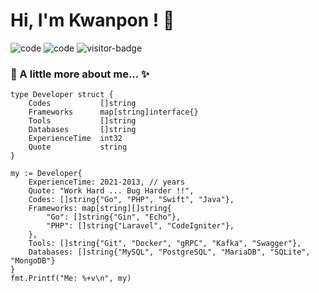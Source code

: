 # Hi, I'm Kwanpon ! 👋

![code](https://img.shields.io/badge/Code-Go%20/%20PHP%20/%20Swift%20(iOS)%20/%20Java%20(Android)-blue.svg)
![code](https://img.shields.io/badge/Software%20Engineer-Prodigy9-purple.svg)
![visitor-badge](https://visitor-badge.glitch.me/badge?page_id=huakwan.visitors&right_color=orange&left_text=Views)

<!-- ![Your Repository’s Stats](https://github-readme-stats.vercel.app/api?username=huakwan&show_icons=true) -->

### 🎯 A little more about me... ✨

```golang
type Developer struct {
    Codes           []string
    Frameworks      map[string]interface{}
    Tools           []string
    Databases       []string
    ExperienceTime  int32
    Quote           string
}
```
```golang
my := Developer{
    ExperienceTime: 2021-2013, // years
    Quote: "Work Hard ... Bug Harder !!",
    Codes: []string{"Go", "PHP", "Swift", "Java"},
    Frameworks: map[string][]string{
        "Go": []string{"Gin", "Echo"},
        "PHP": []string{"Laravel", "CodeIgniter"},
    },
    Tools: []string{"Git", "Docker", "gRPC", "Kafka", "Swagger"},
    Databases: []string{"MySQL", "PostgreSQL", "MariaDB", "SQLite", "MongoDB"}
}
fmt.Printf("Me: %+v\n", my)
```

<!--
**huakwan/huakwan** is a ✨ _special_ ✨ repository because its `README.md` (this file) appears on your GitHub profile.

Here are some ideas to get you started:

- 🔭 I’m currently working on ...
- 🌱 I’m currently learning ...
- 👯 I’m looking to collaborate on ...
- 🤔 I’m looking for help with ...
- 💬 Ask me about ...
- 📫 How to reach me: ...
- 😄 Pronouns: ...
- ⚡ Fun fact: ...
-->
